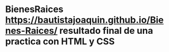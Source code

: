 # BienesRaices https://bautistajoaquin.github.io/Bienes-Raices/ resultado final de una practica con HTML y CSS
